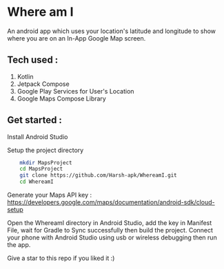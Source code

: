 # Where am I 

An android app which uses your location's latitude and longitude to show where you are on an In-App Google Map screen.

## Tech used :

1. Kotlin
2. Jetpack Compose
3. Google Play Services for User's Location
4. Google Maps Compose Library

## Get started :

Install Android Studio

Setup the project directory

```bash
    mkdir MapsProject
    cd MapsProject
    git clone https://github.com/Harsh-apk/WhereamI.git
    cd WhereamI
```

Generate your Maps API key : https://developers.google.com/maps/documentation/android-sdk/cloud-setup

Open the WhereamI directory in Android Studio, add the key in Manifest File, wait for Gradle to Sync successfully then build the project.
Connect your phone with Android Studio using usb or wireless debugging then run the app.

Give a star to this repo if you liked it :)


